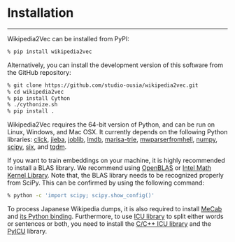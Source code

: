 Installation
============
---

Wikipedia2Vec can be installed from PyPI:

```bash
% pip install wikipedia2vec
```

Alternatively, you can install the development version of this software from the GitHub repository:

```bash
% git clone https://github.com/studio-ousia/wikipedia2vec.git
% cd wikipedia2vec
% pip install Cython
% ./cythonize.sh
% pip install .
```

Wikipedia2Vec requires the 64-bit version of Python, and can be run on Linux, Windows, and Mac OSX.
It currently depends on the following Python libraries: [click](http://click.pocoo.org/), [jieba](https://github.com/fxsjy/jieba), [joblib](https://pythonhosted.org/joblib/), [lmdb](https://lmdb.readthedocs.io/), [marisa-trie](http://marisa-trie.readthedocs.io/), [mwparserfromhell](https://mwparserfromhell.readthedocs.io/), [numpy](http://www.numpy.org/), [scipy](https://www.scipy.org/), [six](https://pythonhosted.org/six/), and [tqdm](https://github.com/tqdm/tqdm).

If you want to train embeddings on your machine, it is highly recommended to install a BLAS library.
We recommend using [OpenBLAS](https://www.openblas.net/) or [Intel Math Kernel Library](https://software.intel.com/en-us/mkl).
Note that, the BLAS library needs to be recognized properly from SciPy.
This can be confirmed by using the following command:

```bash
% python -c 'import scipy; scipy.show_config()'
```

To process Japanese Wikipedia dumps, it is also required to install [MeCab](http://taku910.github.io/mecab/) and [its Python binding](https://pypi.python.org/pypi/mecab-python3).
Furthermore, to use [ICU library](http://site.icu-project.org/) to split either words or sentences or both, you need to install the [C/C++ ICU library](http://site.icu-project.org/download) and the [PyICU](https://pypi.org/project/PyICU/) library.
